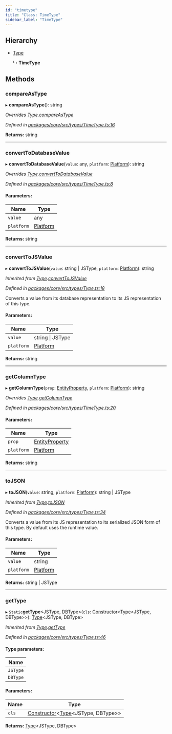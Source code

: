 ```yaml
---
id: "timetype"
title: "Class: TimeType"
sidebar_label: "TimeType"
---
```


## Hierarchy

* [Type](type.md)

  ↳ **TimeType**

## Methods

### compareAsType

▸ **compareAsType**(): string

*Overrides [Type](type.md).[compareAsType](type.md#compareastype)*

*Defined in [packages/core/src/types/TimeType.ts:16](https://github.com/mikro-orm/mikro-orm/blob/d945b8a11/packages/core/src/types/TimeType.ts#L16)*

**Returns:** string

___

### convertToDatabaseValue

▸ **convertToDatabaseValue**(`value`: any, `platform`: [Platform](platform.md)): string

*Overrides [Type](type.md).[convertToDatabaseValue](type.md#converttodatabasevalue)*

*Defined in [packages/core/src/types/TimeType.ts:8](https://github.com/mikro-orm/mikro-orm/blob/d945b8a11/packages/core/src/types/TimeType.ts#L8)*

#### Parameters:

Name | Type |
------ | ------ |
`value` | any |
`platform` | [Platform](platform.md) |

**Returns:** string

___

### convertToJSValue

▸ **convertToJSValue**(`value`: string \| JSType, `platform`: [Platform](platform.md)): string

*Inherited from [Type](type.md).[convertToJSValue](type.md#converttojsvalue)*

*Defined in [packages/core/src/types/Type.ts:18](https://github.com/mikro-orm/mikro-orm/blob/d945b8a11/packages/core/src/types/Type.ts#L18)*

Converts a value from its database representation to its JS representation of this type.

#### Parameters:

Name | Type |
------ | ------ |
`value` | string \| JSType |
`platform` | [Platform](platform.md) |

**Returns:** string

___

### getColumnType

▸ **getColumnType**(`prop`: [EntityProperty](../interfaces/entityproperty.md), `platform`: [Platform](platform.md)): string

*Overrides [Type](type.md).[getColumnType](type.md#getcolumntype)*

*Defined in [packages/core/src/types/TimeType.ts:20](https://github.com/mikro-orm/mikro-orm/blob/d945b8a11/packages/core/src/types/TimeType.ts#L20)*

#### Parameters:

Name | Type |
------ | ------ |
`prop` | [EntityProperty](../interfaces/entityproperty.md) |
`platform` | [Platform](platform.md) |

**Returns:** string

___

### toJSON

▸ **toJSON**(`value`: string, `platform`: [Platform](platform.md)): string \| JSType

*Inherited from [Type](type.md).[toJSON](type.md#tojson)*

*Defined in [packages/core/src/types/Type.ts:34](https://github.com/mikro-orm/mikro-orm/blob/d945b8a11/packages/core/src/types/Type.ts#L34)*

Converts a value from its JS representation to its serialized JSON form of this type.
By default uses the runtime value.

#### Parameters:

Name | Type |
------ | ------ |
`value` | string |
`platform` | [Platform](platform.md) |

**Returns:** string \| JSType

___

### getType

▸ `Static`**getType**&#60;JSType, DBType>(`cls`: [Constructor](../globals.md#constructor)&#60;[Type](type.md)&#60;JSType, DBType>>): [Type](type.md)&#60;JSType, DBType>

*Inherited from [Type](type.md).[getType](type.md#gettype)*

*Defined in [packages/core/src/types/Type.ts:46](https://github.com/mikro-orm/mikro-orm/blob/d945b8a11/packages/core/src/types/Type.ts#L46)*

#### Type parameters:

Name |
------ |
`JSType` |
`DBType` |

#### Parameters:

Name | Type |
------ | ------ |
`cls` | [Constructor](../globals.md#constructor)&#60;[Type](type.md)&#60;JSType, DBType>> |

**Returns:** [Type](type.md)&#60;JSType, DBType>
